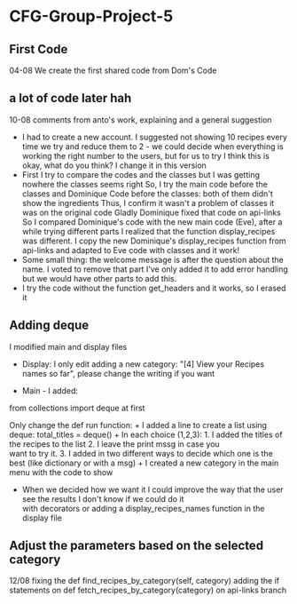 # CFG-Group-Project-5
## First Code
04-08 We create the first shared code from Dom's Code
## a lot of code later hah
10-08 comments from anto's work, explaining and a general suggestion
+ I had to create a new account. I suggested not showing 10 recipes every time we try and reduce them to 2 - we could 
decide when everything is working the right number to the users, but for us to try I think this is okay,
what do you think? I change it in this version
+ First I try to compare the codes and the classes but I was getting nowhere the classes seems right
So, I try the main code before the classes and Dominique Code before the classes: 
both of them didn't show the ingredients 
Thus, I confirm it wasn't a problem of classes it was on the original code
Gladly Dominique fixed that code on api-links So I compared Dominique's code with the new main code (Eve), 
after a while trying different parts I realized that the function display_recipes was different. 
I copy the new Dominique's display_recipes function from api-links and adapted to Eve code with classes and it work!
+ Some small thing: the welcome message is after the question about the name. I voted to remove that part
I've only added it to add error handling but we would have other parts to add this.
+ I try the code without the function get_headers and it works, so I erased it

## Adding deque

I modified main and display files

+ Display: I only edit adding a new category: "[4] View your Recipes names so far", please change the writing if you want

+ Main - I added:

from collections import deque at first

Only change the def run function:
    + I added a line to create a list using deque: total_titles = deque()
    + In each choice (1,2,3): 1. I added the titles of the recipes to the list 2. I leave the print mssg in case you  
want to try it. 3. I added in two different ways to decide which one is the best (like dictionary or with a msg)
    + I created a new category in the main menu with the code to show 

+ When we decided how we want it I could improve the way that the user see the results I don't know if we could do it   
with decorators or adding a display_recipes_names function in the display file

## Adjust the parameters based on the selected category

12/08
fixing the  def find_recipes_by_category(self, category) adding the if statements on 
def fetch_recipes_by_category(category) on api-links branch

